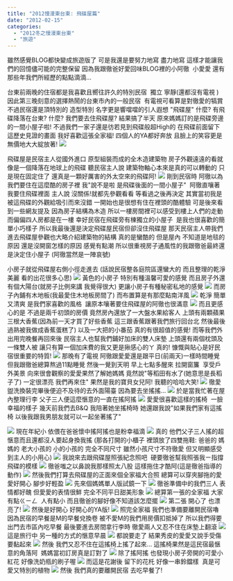 ```yaml
---
title: "2012慢漫東台東: 飛碟屋篇"
date: "2012-02-15"
categories: 
  - "2012冬之慢漫東台東"
  - "旅遊"
---
```


雖然感覺BLOG都快變成旅遊版了 可是我還是要努力地寫 盡力地寫 這樣才能讓我們的回憶儘可能的完整保留 因為我跟徹爸好愛回味BLOG裡的小阿徹  小愛愛 還有那些年我們所經歷的點點滴滴...

台東前兩晚的住宿都是我喜歡且嚮往許久的特別民宿  獨立 寧靜(還都沒有電視 ) 因此第三晚刻意的選擇熱鬧的台東市內的一般民宿  有電視可看算是對徹愛的犒賞 不過民宿還是頂特別的 造型特別 名字更是響噹噹的引人遐想 "飛碟屋" 什麼? 有飛碟降落在台東? 什麼? 我們要去住飛碟屋? 結果搞了半天 原來媽媽訂的是飛碟旁邊的一間小屋子啦! 不過我們一家子還是彷若見到飛碟般超High的 在飛碟前面留下這歷史見證的畫面 我好喜歡這張全家福! 四個人的YA都好奔放 且臉上的笑容更是無價地大大綻放著! ![](images/6728611295_0d1c920061.jpg)

飛碟屋是民宿主人從國外進口 原型組裝而成的全木造建築物 房子外觀遠遠的看就像是一個降落在地球上的飛碟 聽民宿主人說 建築物軸心本來是真的可以轉動的 只是現在固定住了 還真是一顆好厲害的外太空來的飛碟阿! ![](images/6728609973_ae3492f085.jpg) 剛到民宿時 阿徹以為我們要住在這麼酷的房子裡 我"說不是啦 是飛碟後面的一間小屋子"  阿徹直嚷著我要住飛碟裡面 主人說 沒關係!就都先參觀看看 等看過之後再決定 其實當初我是被這飛碟的外觀給吸引而來沒錯 一開始也是很想有住在裡頭的酷體驗 可是後來看到一些網友提及 因為房子結構為木造 所以一樓房間裡可以感受到樓上人們的走動 而偏偏四人房都是在一樓 幸好民宿在飛碟旁有棟獨立的小屋子  是我也很喜歡的簡單小巧樣子 所以我最後還是決定飛碟屋民宿但卻沒住飛碟屋 那天民宿主人帶我們進去飛碟屋參觀也大略介紹建築物的結構 真的是蠻酷的 但是屋內 不知道是地毯的原因 還是沒開窗怎樣的原因 感覺有點潮 所以很重視房子通風性的我跟徹爸最終還是決定住小屋子 (阿徹當然是一陣哀號)

小房子就從飛碟屋右側小徑走進去 (話說民宿整各庭院區還蠻大的 而且整理的乾淨美麗 看的出花很多心思) ![](images/6728609749_7fd10af60d.jpg) 黃色的小房子 特別有種溫馨可愛的感覺 而且房子外還有個大陽台(就房子比例來講 我覺得很大) 更讓小房子有種秘密私地的感覺 ![](images/6728609503_220bf51fb4.jpg) 而房子內鋪有木地板(我最愛住木地板房間了) 而布置算是有那麼點南洋風 ![](images/6723423749_f2b775858b.jpg) 乾淨 簡單又清爽 是我們家喜歡的風格  讓原本嚷著要住飛碟屋的阿徹也很滿意 ![](images/6723423571_e4bc88b706.jpg) 而且更感心的是 不過是兩千初頭的房價 竟然房內還放了一大盤水果給客人 上頭有兩顆蘋果 三根大香蕉(因為前一天才買了好些香蕉 這三跟香蕉跟著我們旅行回台北 然後最後過熟被我做成香蕉蛋糕了) 以及一大把的小番茄 真的有很超值的感覺! 而等我們外出用完晚餐再回來後 民宿主人也幫我們鋪好加床的雙人床墊 上頭還有兩個枕頭及一條雙人被 讓只有算一個加床費的我又更是揪感心的ㄚ 真的! 慷慨與貼心是好民宿很重要的特質! ![](images/6723420339_42297e111b.jpg) 那晚有了電視 阿徹跟愛愛還是跟平日(前兩天)一樣時間睡覺 但我跟徹爸總算熬過11點睡覺 然後一覺到天明 早上七點多醒來 拉開窗簾  享受戶外美景 向來很會觀察的愛愛果然了解她媽媽 竟然說"等稻田有水了(她意思是長稻子了) 一定很漂亮 我們再來住" 果然是我的寶貝女兒阿! 我聽的哈哈大笑! ![](images/6728614461_888119beac.jpg) 徹愛盥洗換裝完畢後便迫不及待的去外面陽臺 因為要去坐搖搖... ![](images/6728614101_3c1a9ce3aa.jpg) 於是當我忙著在屋內整理行李 父子三人便這麼愜意的一直在搖阿搖 ![](images/6728613749_5eae5cbb87.jpg) 愛愛很喜歡這樣的搖椅  一臉幸福的樣子 幾天前我們去B&Q 我陪著她坐搖椅時 她還跟我說"如果我們家有這搖椅 以後我跟我男朋友就可以一起坐著搖了"

![](images/6728613443_87075dd768.jpg) 現在年紀小 依偎在爸爸懷中搖阿搖也是粉幸福滴 ![](images/6728612985_deaf38f121.jpg) 真的 他們父子三人搖的超愜意而且還都沒人要起身換我搖 (那各打開的小櫃子 裡頭放了四雙拖鞋: 爸爸的 媽媽的 老大小孩的 小的小孩的 完全不同尺寸 雖然小孩尺寸不符徹愛 但又明顯感受到主人的小用心) ![](images/6728613203_27d46183bc.jpg) 我說來去跟飛碟屋照張紀念照吧  硬要徹爸幫我照張我ㄧ指撐飛碟的模樣 ![](images/6728612617_841640c3ed.jpg) 徹爸嗤之以鼻說我那樣照太八股 這樣拖住才酷阿(這是徹爸指導的動作) ![](images/6728612813_428431ea6f.jpg) 然後我們打算去飛碟屋的正面來個全家福大合照 總算可以穿夾腳拖的愛愛好開心 腳步好輕盈 ![](images/6728611993_d08bd178e6.jpg) 先來個媽媽單人版試鏡一下 ![](images/6728612225_588bdb745d.jpg) 徹爸準備中的我們三人 表情都好醜 但愛愛的表情很鮮 完全不同平日甜美形象 ![](images/6728611779_dd17fc1404.jpg) 總算第一張的全家福 大家有點ㄍㄧㄥ  人有點小 而且徹爸的腳好像不知道該怎麼擺 ![](images/6728611609_d2c99fb80f.jpg) 第二張 開心了 也漂亮了! ![](images/6728611457_330d91b88d.jpg) 然後是好開心 好開心的YA版! ![](images/6728610627_fb05dae846.jpg) 照完全家福 我們也準備要離開民宿嚕 因為民宿的早餐是M的早餐兌換卷 被不愛M的我們用房價扣抵掉了 所以我們得要出門去市區內吃早餐 最後要進去房間拿行李時 徹愛兩人又忍不住在床墊上翻滾 ![](images/6728610785_4b6dbd6070.jpg) 這是旅行中 另一種的方式的愜意早晨 ![](images/6728611113_cddeab0f9c.jpg) 都說要走了 結果秀皮的愛愛又說手受傷要黏起來 ![](images/6728610433_420691a294.jpg) 然後 我們又忍不住在這搖椅上搖了起來... 這搖椅果然是這民宿最愜意的角落阿  媽媽當初訂房真是訂對了 ![](images/6728610269_79fa938bd8.jpg) 除了搖阿搖 也發現小房子旁開的可愛小紅花 好像洗奶瓶的刷子喔 ![](images/6728609193_791a44a3f5.jpg) 而這是花謝後 留下的花杔 好像一串鈴鐺樣  真是可愛又特別的植物 ![](images/6728609325_0b9f9375bd.jpg) 然後 我們真的要離開民宿 去吃早餐了!
